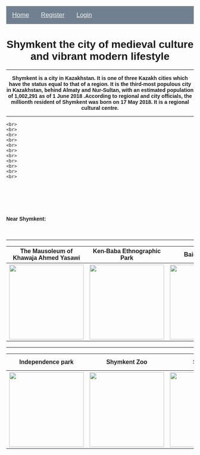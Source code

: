 <!DOCTYPE html>
<html>
<head>
	<title>Shymkent</title>
<link rel="stylesheet" href="css/style.css">
<link rel="icon"href="css/favicon.ico">
</head>

<style> 
body {font-family: Arial, Helvetica, sans-serif;}
 
.navbar { 
  width: 100%; 
  background-color: #708090; 
  overflow: hidden; 
} 
 
.navbar a { 
  float: left; 
  padding: 14px 16px; 
  color: #f2f2f2; ; 
  text-decoration: center; 
  font-size: 17px; 
} 
 
.navbar a:hover { 
  background-color: #ddd; 
   color: black;  
} 
 
.active { 
  background-color: #04AA6D; 
   color: white;  
} 
 
@media screen and (max-width: 500px) { 
  .navbar a { 
    float: none; 
    display: block; 
  } 
} 
</style> 
<body> 
 
 
 
<div class="navbar"> 
  <a href="index.html"><i class="fa fa-fw fa-home"></i> Home</a>  
  <a href="form_register.html"><i class="fa fa-fw fa-user"></i> Register</a>  
  <a href="form_auth.html"><i class="fa fa-fw fa-user"></i> Login</a> 
</div> 

</body> 
</html>
<body>
  <center>
  <style> 
 

   }  
   {</style>
	<h1><span class="fort">Shymkent the city of medieval culture and vibrant modern lifestyle</span></h1>
  <hr>
	<p><strong><span class="fort">Shymkent is a city in Kazakhstan. It is one of three Kazakh cities which have the status equal to that of a region. It is the third-most populous city in Kazakhstan, behind Almaty and Nur-Sultan, with an estimated population of 1,002,291 as of 1 June 2018 .According to regional and city officials, the millionth resident of Shymkent was born on 17 May 2018. It is a regional cultural centre.</span></strong></p>
  <hr>
	</center>
	<style>
body {
	background-image: url(imi42.jpeg);
	background-position: center;
  background-size: cover;
}

</style>

</html>


	<br>
	<br>
	<br>
	<br>
	<br>
	<br>
	<br>
	<br>
	<br>
	<br>
	<br>
  <br>
  <br>
  <br>
  <br>

<h4>Near Shymkent:</h4>
<br>

 <table>
   <tr>
    <tr><th><span class="fort">The Mausoleum of Khawaja Ahmed Yasawi</span></th>
<th><span class="fort">Ken-Baba Ethnographic Park</span>
<th><span class="fort">Baidibek bi Park</span>
  <th><span class="fort">Akmeshit Cave</span></tr>
<hr size="3">
<tr><th><img src="im4.jpg" weight="200" height="200"></th>
<th><img src="im2.jpeg" weight="200" height="200"></th>
<th><img src="imi46.jpg" weight="200" height="200"></th>
<th><img src="im8.jpg" weight="200" height="200"></th></tr>
</table>
   </tr>


 <table>
   <tr>
    <tr><th><span class="fort">Independence park</span></th>
<th><span class="fort">Shymkent Zoo</span>
<th><span class="fort">Shymkent</span>
  <th><span class="fort">The Mausoleum of Khawaja Ahmed Yasawi</span></tr>
<hr size="3">
<tr><th><img src="im1.jpeg" weight="200" height="200"></th>
<th><img src="im6.jpeg" weight="200" height="200"></th>
<th><img src="imi43.jpg" weight="200" height="200"></th>
<th><img src="im5.jpg" weight="200" height="200"></th></tr>
</table>
   </tr>

</body>
 </html>

